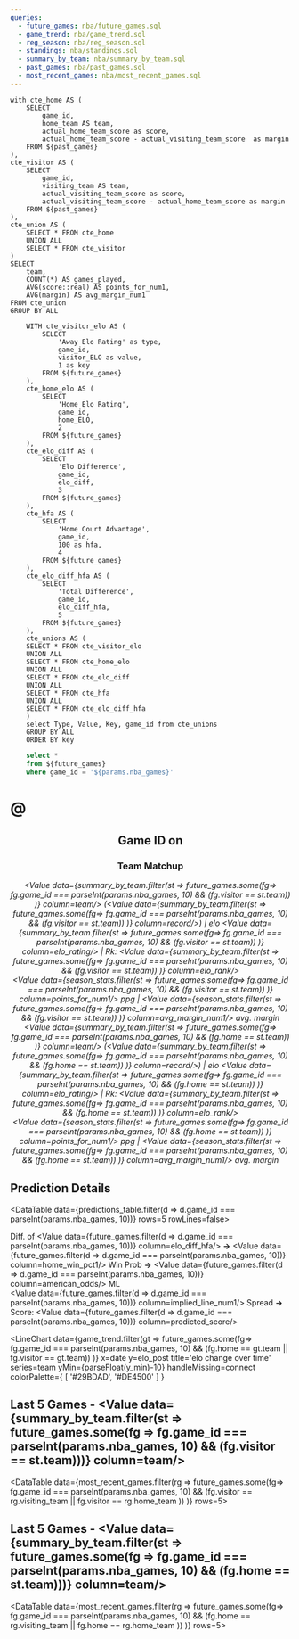 ```yaml
---
queries:
  - future_games: nba/future_games.sql
  - game_trend: nba/game_trend.sql
  - reg_season: nba/reg_season.sql
  - standings: nba/standings.sql
  - summary_by_team: nba/summary_by_team.sql
  - past_games: nba/past_games.sql
  - most_recent_games: nba/most_recent_games.sql
---
```


```season_stats
with cte_home AS (
    SELECT 
        game_id,
        home_team AS team,
        actual_home_team_score as score,
        actual_home_team_score - actual_visiting_team_score  as margin
    FROM ${past_games}
),
cte_visitor AS (
    SELECT 
        game_id,
        visiting_team AS team,
        actual_visiting_team_score as score,
        actual_visiting_team_score - actual_home_team_score as margin
    FROM ${past_games}
),
cte_union AS (
    SELECT * FROM cte_home
    UNION ALL
    SELECT * FROM cte_visitor
)
SELECT
    team,
    COUNT(*) AS games_played,
    AVG(score::real) AS points_for_num1,
    AVG(margin) AS avg_margin_num1
FROM cte_union
GROUP BY ALL
```

```predictions_table
    WITH cte_visitor_elo AS (
        SELECT
            'Away Elo Rating' as type,
            game_id,
            visitor_ELO as value,
            1 as key
        FROM ${future_games}
    ),
    cte_home_elo AS (
        SELECT
            'Home Elo Rating',
            game_id,
            home_ELO,
            2
        FROM ${future_games}
    ),
    cte_elo_diff AS (
        SELECT
            'Elo Difference',
            game_id,
            elo_diff,
            3
        FROM ${future_games}
    ),
    cte_hfa AS (
        SELECT
            'Home Court Advantage',
            game_id,
            100 as hfa,
            4
        FROM ${future_games}
    ),
    cte_elo_diff_hfa AS (
        SELECT
            'Total Difference',
            game_id,
            elo_diff_hfa,
            5
        FROM ${future_games}
    ),
    cte_unions AS (
    SELECT * FROM cte_visitor_elo
    UNION ALL
    SELECT * FROM cte_home_elo
    UNION ALL
    SELECT * FROM cte_elo_diff
    UNION ALL
    SELECT * FROM cte_hfa
    UNION ALL
    SELECT * FROM cte_elo_diff_hfa
    )
    select Type, Value, Key, game_id from cte_unions
    GROUP BY ALL
    ORDER BY key
```

```sql filtered_future_games
    select *
    from ${future_games}
    where game_id = '${params.nba_games}'
```

# <Value data={filtered_future_games} column=visitor/> @ <Value data={filtered_future_games} column=home/>

<center>

## Game ID <Value data={filtered_future_games} column=game_id/> on <Value data={filtered_future_games} column=date/>

### Team Matchup

_<Value data={summary_by_team.filter(st =>
        future_games.some(fg=>
            fg.game_id === parseInt(params.nba_games, 10) && (fg.visitor == st.team))
    )}  column=team/> (<Value data={summary_by_team.filter(st =>
        future_games.some(fg=>
            fg.game_id === parseInt(params.nba_games, 10) && (fg.visitor == st.team))
    )}  column=record/>) | elo <Value data={summary_by_team.filter(st =>
        future_games.some(fg=>
            fg.game_id === parseInt(params.nba_games, 10) && (fg.visitor == st.team))
    )}  column=elo_rating/> | Rk: <Value data={summary_by_team.filter(st =>
        future_games.some(fg=>
            fg.game_id === parseInt(params.nba_games, 10) && (fg.visitor == st.team))
    )}  column=elo_rank/>_ <br> _<Value data={season_stats.filter(st =>
        future_games.some(fg=>
            fg.game_id === parseInt(params.nba_games, 10) && (fg.visitor == st.team))
    )}  column=points_for_num1/> ppg |  <Value data={season_stats.filter(st =>
        future_games.some(fg=>
            fg.game_id === parseInt(params.nba_games, 10) && (fg.visitor == st.team))
    )}  column=avg_margin_num1/> avg. margin_<br>
_<Value data={summary_by_team.filter(st =>
        future_games.some(fg=>
            fg.game_id === parseInt(params.nba_games, 10) && (fg.home == st.team))
    )}  column=team/> (<Value data={summary_by_team.filter(st =>
        future_games.some(fg=>
            fg.game_id === parseInt(params.nba_games, 10) && (fg.home == st.team))
    )}  column=record/>) | elo <Value data={summary_by_team.filter(st =>
        future_games.some(fg=>
            fg.game_id === parseInt(params.nba_games, 10) && (fg.home == st.team))
    )}  column=elo_rating/> | Rk: <Value data={summary_by_team.filter(st =>
        future_games.some(fg=>
            fg.game_id === parseInt(params.nba_games, 10) && (fg.home == st.team))
    )}  column=elo_rank/>_ <br> _<Value data={season_stats.filter(st =>
        future_games.some(fg=>
            fg.game_id === parseInt(params.nba_games, 10) && (fg.home == st.team))
    )}  column=points_for_num1/> ppg |  <Value data={season_stats.filter(st =>
        future_games.some(fg=>
            fg.game_id === parseInt(params.nba_games, 10) && (fg.home == st.team))
    )}  column=avg_margin_num1/> avg. margin_

</center>

## Prediction Details

<DataTable data={predictions_table.filter(d => d.game_id === parseInt(params.nba_games, 10))} rows=5 rowLines=false>
  <Column id=type/>
  <Column id=value/>
</DataTable>

Diff. of <Value data={future_games.filter(d => d.game_id === parseInt(params.nba_games, 10))} column=elo_diff_hfa/> **->** <Value data={future_games.filter(d => d.game_id === parseInt(params.nba_games, 10))} column=home_win_pct1/> Win Prob **->** <Value data={future_games.filter(d => d.game_id === parseInt(params.nba_games, 10))} column=american_odds/> ML <br> <Value data={future_games.filter(d => d.game_id === parseInt(params.nba_games, 10))} column=implied_line_num1/> Spread **->** Score: <Value data={future_games.filter(d => d.game_id === parseInt(params.nba_games, 10))} column=predicted_score/> 

<script>

    $: test_val = Math.min(
            ...game_trend.filter(gt =>
                future_games.some(fg=>
                    fg.game_id === parseInt($page.params.nba_games, 10) && (fg.home == gt.team || fg.visitor == gt.team))
            ).map(item => item.elo_rating)
        )
    $: y_min = Math.min(1600,test_val)

</script>

<LineChart
    data={game_trend.filter(gt =>
        future_games.some(fg=>
            fg.game_id === parseInt(params.nba_games, 10) && (fg.home == gt.team || fg.visitor == gt.team))
    )} 
    x=date
    y=elo_post
    title='elo change over time'
    series=team
    yMin={parseFloat(y_min)-10}
    handleMissing=connect
    colorPalette={
        [
        '#29BDAD',
        '#DE4500'
        ]
    }
>
  <ReferenceLine y=1600 label="league avg." hideValue=true labelPosition=aboveStart />
</LineChart>

## Last 5 Games - <Value data={summary_by_team.filter(st => future_games.some(fg => fg.game_id === parseInt(params.nba_games, 10) && (fg.visitor == st.team)))}  column=team/>

<DataTable
    data={most_recent_games.filter(rg =>
        future_games.some(fg=>
            fg.game_id === parseInt(params.nba_games, 10) && (fg.visitor == rg.visiting_team || fg.visitor == rg.home_team ))
    )} 
    rows=5>
  <Column id=matchup/>
  <Column id=T title=" "/>
  <Column id=winning_team/>
  <Column id=score/>
  <Column id=elo_change_num1/>
</DataTable>

## Last 5 Games - <Value data={summary_by_team.filter(st => future_games.some(fg => fg.game_id === parseInt(params.nba_games, 10) && (fg.home == st.team)))}  column=team/>

<DataTable
    data={most_recent_games.filter(rg =>
        future_games.some(fg=>
            fg.game_id === parseInt(params.nba_games, 10) && (fg.home == rg.visiting_team || fg.home == rg.home_team ))
    )} 
    rows=5>
  <Column id=matchup/>
  <Column id=T title=" "/>
  <Column id=winning_team/>
  <Column id=score/>
  <Column id=elo_change_num1/>
</DataTable>